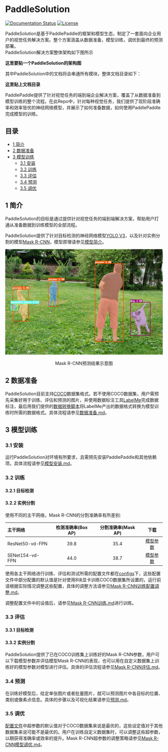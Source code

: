 # PaddleSolution

[![Documentation Status](https://img.shields.io/badge/docs-latest-brightgreen.svg?style=flat)](https://github.com/jiangjiajun/PaddleSolution) [![License](https://img.shields.io/badge/license-Apache%202-blue.svg)](LICENSE)

PaddleSolution是基于PaddlePaddle的框架和模型生态，制定了一套面向企业用户的视觉任务解决方案。整个方案涵盖从数据准备，模型训练，调优到最终的预测部署。  
PaddleSolution解决方案整体架构如下图所示

**这里要贴一个PaddleSolution的架构图**

其中PaddleSolution中的文档将会串通所有模块，整体文档目录如下：

**这里贴上文档目录**

PaddlePaddle提供了针对视觉任务的端到端企业解决方案，覆盖了从数据准备到模型训练的整个流程。在此Repo中，针对每种视觉任务，我们提供了现阶段准确率和效率皆优的神经网络模型，并展示了如何准备数据，如何使用PaddlePaddle完成模型的训练。


## 目录
* [1 简介](#1-简介)
* [2 数据准备](#2-数据准备)
* [3 模型训练](#3-模型训练)
  * [3.1 安装](#31-安装)
  * [3.2 训练](#32-训练)
  * [3.3 评估](#33-评估)
  * [3.4 预测](#34-预测)
  * [3.5 调优](#35-调优)
## 1 简介

PaddleSolution的目标是通过提供针对视觉任务的端到端解决方案，帮助用户打通从准备数据到训练模型的全部流程。

PaddleSolution提供了针对目标检测的神经网络模型[YOLO V3](https://pjreddie.com/media/files/papers/YOLOv3.pdf)，以及针对实例分割的模型[Mask R-CNN](https://arxiv.org/abs/1703.06870)，模型原理请参见[模型简介](./docs/1_简介/模型简介.md)。

<div align="center">
    <img src="./docs/1_简介/img/000000509403_mask.jpg" width="600px"/>
    <p>Mask R-CNN预测结果示意图</p>
 </div>

## 2 数据准备

PaddleSolution目前支持[COCO](http://cocodataset.org)数据集格式。若不使用COCO数据集，用户需预先采集好用于训练、评估和预测的图片，并使用数据标注工具[LabelMe]((https://github.com/wkentaro/labelme))完成数据标注，最后用我们提供的[数据转换脚本](ppdet/data/tools/labelme2coco.py)将LabelMe产出的数据格式转换为模型训练时所需的数据格式。具体流程请参见[数据准备.md](./docs/2_数据准备/2_数据准备.md)。

## 3 模型训练

### 3.1 安装

运行PaddleSolution对环境有所要求，且需预先安装PaddlePaddle和其他依赖项。具体流程请参见[模型安装.md](./docs/3_模型训练/3.1_模型安装.md)。

### 3.2 训练

#### 3.2.1 目标检测

#### 3.2.2 实例分割

使用不同的主干网络，Mask R-CNN的分割准确率有所差别:

| 主干网络             | 检测准确率(Box AP) | 分割准确率(Mask AP) |                           下载                           |
| :------------------ | :-------------: | :--------------: | :----------------------------------------------------------: |
| ResNet50-vd-FPN     |       39.8      |       35.4       | [模型参数](https://paddlemodels.bj.bcebos.com/object_detection/mask_rcnn_r50_vd_fpn_2x.tar)|
| SENet154-vd-FPN     |       44.0      |       38.7       | [模型参数](https://paddlemodels.bj.bcebos.com/object_detection/mask_rcnn_se154_vd_fpn_s1x.tar) |

使用各主干网络进行训练、评估和测试所需的配置文件都在[configs](./configs)下，这些配置文件中部分配置的默认值是针对使用8块显卡训练COCO数据集所设置的，运行前请根据实际情况调整这些配置，具体的调整方法请参见[Mask R-CNN训练配置调整.md](./docs/3_模型训练/3.2.2.1_Mask_R-CNN训练参数调整.md)。

调整配置文件中的设值后，请参见[Mask R-CNN训练.md](./docs/3_模型训练/3.2.2.2_Mask_R-CNN训练.md)进行训练。


### 3.3 评估

#### 3.3.1 目标检测

#### 3.3.2 实例分割

PaddleSolution提供了已在COCO训练集上训练好的Mask R-CNN参数，用户可以下载模型参数并评估模型Mask R-CNN的表现，也可以用在自定义数据集上训练好的模型参数对模型进行评估。具体的评估流程请参见[Mask R-CNN评估.md](./docs/3_模型训练/3.3.2_Mask_R-CNN评估.md)。
### 3.4 预测

在训练好模型后，给定单张图片或者批量图片，就可以预测图片中各目标的位置、类别或像素点信息。具体的步骤以及可视化结果请参见[预测.md](./docs/3_模型训练/3.4_Mask_R-CNN预测.md)。

### 3.5 调优

[配置文件](./configs)中超参数的默认值对于COCO数据集来说是最优的，这些设定值对于其他数据集来说可能不是最优的。用户在训练自定义数据集时，可以调整这些超参数，以期获得准确率或效率的提升。Mask R-CNN超参数的调整策略请参见[Mask R-CNN模型调优.md](./docs/3_模型训练/3.5_Mask-RCNN调优.md)。
